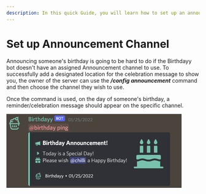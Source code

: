 ```yaml
---
description: In this quick Guide, you will learn how to set up an announcement channel.
---
```


# Set up Announcement Channel

Announcing someone's birthday is going to be hard to do if the Birthdayy bot doesn't have an assigned Announcement channel to use. To successfully add a designated location for the celebration message to show you, the owner of the server can use the _**/config announcement**_ command and then choose the channel they wish to use.

Once the command is used, on the day of someone's birthday, a reminder/celebration message should appear on the specific channel.

![](<../../.gitbook/assets/image (5).png>)
